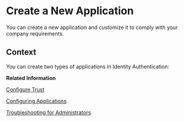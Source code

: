 <!-- loio0d4b255051c74955a959146beee4bd8c -->

# Create a New Application

You can create a new application and customize it to comply with your company requirements.



<a name="loio0d4b255051c74955a959146beee4bd8c__context_s4n_lvf_v2b"/>

## Context

You can create two types of applications in Identity Authentication:

**Related Information**  


[Configure Trust](configure-trust-f96e4c5.md "This document is intended to help you configure a trusted service provider (SP) or client (relying party) in the administration console for Identity Authentication.")

[Configuring Applications](configuring-applications-61ad3b0.md "This section describes how you can configure the user authentication, access to an application, and use a branding style in accordance with your company requirements. It also explains the trust configuration between Identity Authentication and a service provider or client (relying party).")

[Troubleshooting for Administrators](troubleshooting-for-administrators-f80beb5.md "This section is intended to help administrators deal with error messages in the administration console for Identity Authentication.")

